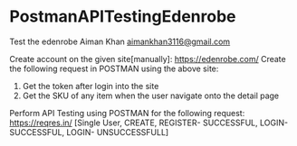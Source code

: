 # PostmanAPITestingEdenrobe
Test the edenrobe 
Aiman Khan
aimankhan3116@gmail.com

Create account on the given site[manually]: https://edenrobe.com/
Create the following request in POSTMAN using the above site:
1. Get the token after login into the site
2. Get the SKU of any item when the user navigate onto the detail page

Perform API Testing using POSTMAN for the following request:
https://reqres.in/
[Single User, CREATE, REGISTER- SUCCESSFUL, LOGIN-SUCCESSFUL, LOGIN-
UNSUCCESSFULL]
